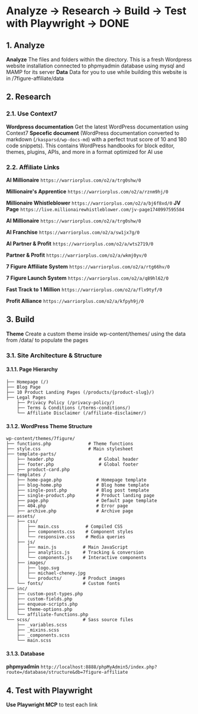# Analyze → Research → Build → Test with Playwright → DONE

## 1. Analyze

**Analyze** The files and folders within the directory. This is a fresh Wordpress website installation connected to phpmyadmin database using mysql and MAMP for its server
**Data** Data for you to use while building this website is in /7figure-affiliate/data

## 2. Research

### 2.1. Use Context7

**Wordpress documentation** Get the latest WordPress documentation using Context7
**Specefic document** (WordPress documentation converted to markdown (`/kasparsd/wp-docs-md`) with a perfect trust score of 10 and 180 code snippets). This contains WordPress handbooks for block editor, themes, plugins, APIs, and more in a format optimized for AI use

### 2.2. Affiliate Links

**AI Millionaire** `https://warriorplus.com/o2/a/trg0shw/0`

**Millionaire's Apprentice** `https://warriorplus.com/o2/a/rznm9hj/0`

**Millionaire Whistleblower** `https://warriorplus.com/o2/a/bj6f8xd/0`
**JV Page** `https://live.millionairewhistleblower.com/jv-page1740997595584`

**AI Millionaire** `https://warriorplus.com/o2/a/trg0shw/0`

**AI Franchise** `https://warriorplus.com/o2/a/sw1jx7g/0`

**AI Partner & Profit** `https://warriorplus.com/o2/a/wts2719/0`

**Partner & Profit** `https://warriorplus.com/o2/a/wkmj0yv/0`

**7 Figure Affiliate System** `https://warriorplus.com/o2/a/rtg66hv/0`

**7 Figure Launch System** `https://warriorplus.com/o2/a/q89hl62/0`

**Fast Track to 1 Million** `https://warriorplus.com/o2/a/flx9tyf/0`

**Profit Alliance** `https://warriorplus.com/o2/a/kfpyh9j/0`

## 3. Build

**Theme** Create a custom theme inside wp-content/themes/ using the data from /data/ to populate the pages

### 3.1. Site Architecture & Structure

#### 3.1.1. Page Hierarchy

```
├── Homepage (/)
├── Blog Page
├── 10 Product Landing Pages (/products/{product-slug}/)
├── Legal Pages
    ├── Privacy Policy (/privacy-policy/)
    ├── Terms & Conditions (/terms-conditions/)
    └── Affiliate Disclaimer (/affiliate-disclaimer/)
```

#### 3.1.2. WordPress Theme Structure

```
wp-content/themes/7figure/
├── functions.php              # Theme functions
├── style.css                  # Main stylesheet
├── template-parts/
│   ├── header.php                 # Global header
│   ├── footer.php                 # Global footer
│   ├── product-card.php
├── templates /
│   ├── home-page.php             # Homepage template
│   ├── blog-home.php             # Blog home template
│   ├── single-post.php           # Blog post template
│   ├── single-product.php        # Product landing page
│   ├── page.php                  # Default page template
│   ├── 404.php                   # Error page
│   ├── archive.php               # Archive page
├── assets/
│   ├── css/
│   │   ├── main.css          # Compiled CSS
│   │   ├── components.css    # Component styles
│   │   └── responsive.css    # Media queries
│   ├── js/
│   │   ├── main.js          # Main JavaScript
│   │   ├── analytics.js     # Tracking & conversion
│   │   └── components.js    # Interactive components
│   ├── images/
│   │   ├── logo.svg
│   │   ├── michael-cheney.jpg
│   │   └── products/        # Product images
│   └── fonts/               # Custom fonts
├── inc/
│   ├── custom-post-types.php
│   ├── custom-fields.php
│   ├── enqueue-scripts.php
│   ├── theme-options.php
│   └── affiliate-functions.php
└── scss/                    # Sass source files
    ├── _variables.scss
    ├── _mixins.scss
    ├── _components.scss
    └── main.scss
```

#### 3.1.3. Database

**phpmyadmin** `http://localhost:8888/phpMyAdmin5/index.php?route=/database/structure&db=7figure-affiliate`

## 4. Test with Playwright

**Use Playwright MCP** to test each link
